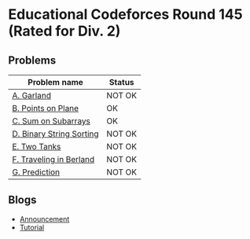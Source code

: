 # Educational Codeforces Round 145 (Rated for Div. 2)

## Problems

|Problem name|Status|
|------------|---------|
| [A. Garland](problems/A._Garland.md)|NOT OK|
| [B. Points on Plane](problems/B._Points_on_Plane.md)|OK|
| [C. Sum on Subarrays](problems/C._Sum_on_Subarrays.md)|OK|
| [D. Binary String Sorting](problems/D._Binary_String_Sorting.md)|NOT OK|
| [E. Two Tanks](problems/E._Two_Tanks.md)|NOT OK|
| [F. Traveling in Berland](problems/F._Traveling_in_Berland.md)|NOT OK|
| [G. Prediction](problems/G._Prediction.md)|NOT OK|
## Blogs

- [Announcement](blogs/Announcement.md)
- [Tutorial](blogs/Tutorial.md)

